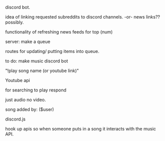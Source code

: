 discord bot. 



idea of linking requested subreddits to discord channels. 
-or-
news links?? possibly. 

functionality of refreshing news feeds for top (num)



server:
make a queue

routes for updating/ putting items into queue. 






to do: 
make music discord bot 

"!play song name (or youtube link)"

Youtube api 

for searching 
to play
respond

just audio no video. 

song added by: ($user)

discord.js

hook up apis so when someone puts in a song it interacts with the music API. 




